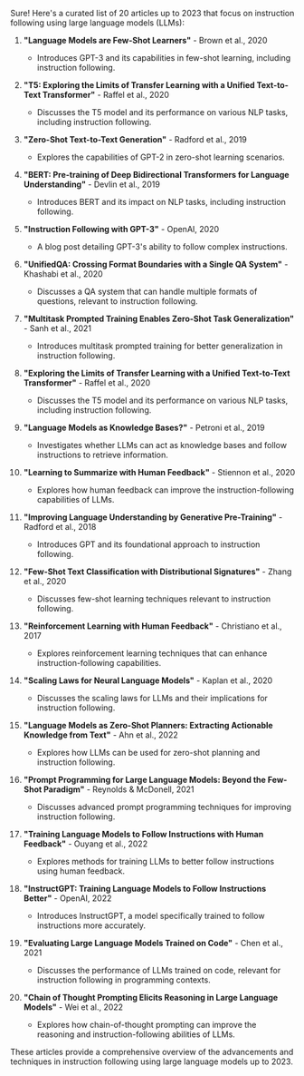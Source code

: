Sure! Here's a curated list of 20 articles up to 2023 that focus on instruction following using large language models (LLMs):

1. **"Language Models are Few-Shot Learners"** - Brown et al., 2020
   - Introduces GPT-3 and its capabilities in few-shot learning, including instruction following.

2. **"T5: Exploring the Limits of Transfer Learning with a Unified Text-to-Text Transformer"** - Raffel et al., 2020
   - Discusses the T5 model and its performance on various NLP tasks, including instruction following.

3. **"Zero-Shot Text-to-Text Generation"** - Radford et al., 2019
   - Explores the capabilities of GPT-2 in zero-shot learning scenarios.

4. **"BERT: Pre-training of Deep Bidirectional Transformers for Language Understanding"** - Devlin et al., 2019
   - Introduces BERT and its impact on NLP tasks, including instruction following.

5. **"Instruction Following with GPT-3"** - OpenAI, 2020
   - A blog post detailing GPT-3's ability to follow complex instructions.

6. **"UnifiedQA: Crossing Format Boundaries with a Single QA System"** - Khashabi et al., 2020
   - Discusses a QA system that can handle multiple formats of questions, relevant to instruction following.

7. **"Multitask Prompted Training Enables Zero-Shot Task Generalization"** - Sanh et al., 2021
   - Introduces multitask prompted training for better generalization in instruction following.

8. **"Exploring the Limits of Transfer Learning with a Unified Text-to-Text Transformer"** - Raffel et al., 2020
   - Discusses the T5 model and its performance on various NLP tasks, including instruction following.

9. **"Language Models as Knowledge Bases?"** - Petroni et al., 2019
   - Investigates whether LLMs can act as knowledge bases and follow instructions to retrieve information.

10. **"Learning to Summarize with Human Feedback"** - Stiennon et al., 2020
    - Explores how human feedback can improve the instruction-following capabilities of LLMs.

11. **"Improving Language Understanding by Generative Pre-Training"** - Radford et al., 2018
    - Introduces GPT and its foundational approach to instruction following.

12. **"Few-Shot Text Classification with Distributional Signatures"** - Zhang et al., 2020
    - Discusses few-shot learning techniques relevant to instruction following.

13. **"Reinforcement Learning with Human Feedback"** - Christiano et al., 2017
    - Explores reinforcement learning techniques that can enhance instruction-following capabilities.

14. **"Scaling Laws for Neural Language Models"** - Kaplan et al., 2020
    - Discusses the scaling laws for LLMs and their implications for instruction following.

15. **"Language Models as Zero-Shot Planners: Extracting Actionable Knowledge from Text"** - Ahn et al., 2022
    - Explores how LLMs can be used for zero-shot planning and instruction following.

16. **"Prompt Programming for Large Language Models: Beyond the Few-Shot Paradigm"** - Reynolds & McDonell, 2021
    - Discusses advanced prompt programming techniques for improving instruction following.

17. **"Training Language Models to Follow Instructions with Human Feedback"** - Ouyang et al., 2022
    - Explores methods for training LLMs to better follow instructions using human feedback.

18. **"InstructGPT: Training Language Models to Follow Instructions Better"** - OpenAI, 2022
    - Introduces InstructGPT, a model specifically trained to follow instructions more accurately.

19. **"Evaluating Large Language Models Trained on Code"** - Chen et al., 2021
    - Discusses the performance of LLMs trained on code, relevant for instruction following in programming contexts.

20. **"Chain of Thought Prompting Elicits Reasoning in Large Language Models"** - Wei et al., 2022
    - Explores how chain-of-thought prompting can improve the reasoning and instruction-following abilities of LLMs.

These articles provide a comprehensive overview of the advancements and techniques in instruction following using large language models up to 2023.